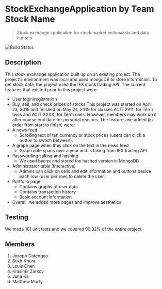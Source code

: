 # StockExchangeApplication by Team Stock Name 
> Stock exchange application for stock market enthusiasts and data hunters

![Build Status](https://travis-ci.org/JosephGotengco/StockExchangeApplication.svg?branch=master)

## Description
This stock exchange application built up on an existing project. The project's environment was local and used mongoDB to store information. To get stock data, the project used the IEX stock trading API. The current features that existed prior to this project were:
- User login/registration
- Buy, sell, and check prices of stocks
This project was started on April 23, 2019 and finished on May 24, 2019 for classes ACIT 2911, for Term twos and ACIT XXXX, for Term ones. However, members may work on it after course end date for personal reasons. The features we added (in order from start to finish) were:
- A news feed
  - Scrolling text of ten currency or stock prices (users can click a button to swtich between).
- A graph page when they click on the text in the news feed
  - Graph date spans over a year and is taking from IEX trading API
- Passwording salting and hashing
  - We used bycrpt and stored the hashed version in MongoDB
- Administrator table (Interactive)
  - Admins can click on cells and edit information and buttons beside each row (user per row) to delete the user.
- Portfolio page
  - Contains graphs of user data
  - Contains transaction history
  - Basic account information
- Overall, we added more pages and improve aesthetics

## Testing
We made 101 unit tests and we covered 90.32% of the entire project.

## Members
1. Joseph Gotengco
2. Sukh Khera
3. Louis Chen
4. Krasimir Zarkov
5. Juna Ka
6. Matthew Marty

